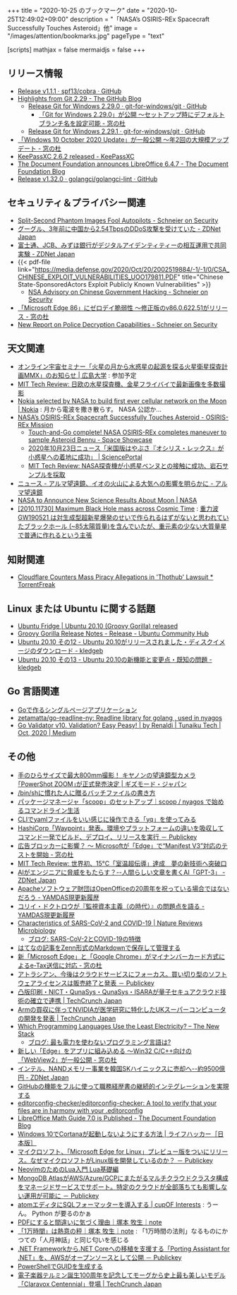 +++
title = "2020-10-25 のブックマーク"
date =  "2020-10-25T12:49:02+09:00"
description = "「NASA’s OSIRIS-REx Spacecraft Successfully Touches Asteroid」他"
image = "/images/attention/bookmarks.jpg"
pageType = "text"

[scripts]
  mathjax = false
  mermaidjs = false
+++

## リリース情報

- [Release v1.1.1 · spf13/cobra · GitHub](https://github.com/spf13/cobra/releases/tag/v1.1.1)
- [Highlights from Git 2.29 - The GitHub Blog](https://github.blog/2020-10-19-git-2-29-released/)
    - [Release Git for Windows 2.29.0 · git-for-windows/git · GitHub](https://github.com/git-for-windows/git/releases/tag/v2.29.0.windows.1)
        - [「Git for Windows 2.29.0」が公開 ～セットアップ時にデフォルトブランチ名を設定可能 - 窓の杜](https://forest.watch.impress.co.jp/docs/news/1284871.html)
    - [Release Git for Windows 2.29.1 · git-for-windows/git · GitHub](https://github.com/git-for-windows/git/releases/tag/v2.29.1.windows.1)
- [「Windows 10 October 2020 Update」が一般公開 ～年2回の大規模アップデート - 窓の杜](https://forest.watch.impress.co.jp/docs/news/1284147.html)
- [KeePassXC 2.6.2 released - KeePassXC](https://keepassxc.org/blog/2020-10-21-2.6.2-released/)
- [The Document Foundation announces LibreOffice 6.4.7 - The Document Foundation Blog](https://blog.documentfoundation.org/blog/2020/10/22/tdf-announces-libreoffice-647/)
- [Release v1.32.0 · golangci/golangci-lint · GitHub](https://github.com/golangci/golangci-lint/releases/tag/v1.32.0)

## セキュリティ＆プライバシー関連

- [Split-Second Phantom Images Fool Autopilots - Schneier on Security](https://www.schneier.com/blog/archives/2020/10/split-second-phantom-images-fool-autopilots.html)
- [グーグル、3年前に中国から2.54TbpsのDDoS攻撃を受けていた - ZDNet Japan](https://japan.zdnet.com/article/35161125/)
- [富士通、JCB、みずほ銀行がデジタルアイデンティティーの相互運用で共同実験 - ZDNet Japan](https://japan.zdnet.com/article/35161102/)
- {{< pdf-file link="https://media.defense.gov/2020/Oct/20/2002519884/-1/-1/0/CSA_CHINESE_EXPLOIT_VULNERABILITIES_UOO179811.PDF" title="Chinese State-SponsoredActors Exploit Publicly Known Vulnerabilities" >}}
    - [NSA Advisory on Chinese Government Hacking - Schneier on Security](https://www.schneier.com/blog/archives/2020/10/nsa-advisory-on-chinese-government-hacking.html)
- [「Microsoft Edge 86」にゼロデイ脆弱性 ～修正版のv86.0.622.51がリリース - 窓の杜](https://forest.watch.impress.co.jp/docs/news/1284763.html)
- [New Report on Police Decryption Capabilities - Schneier on Security](https://www.schneier.com/blog/archives/2020/10/new-report-on-police-decryption-capabilities.html)

## 天文関連

- [オンライン宇宙セミナー「火星の月から水惑星の起源を探る火星衛星探査計画MMX」のお知らせ | 広島大学](https://www.hiroshima-u.ac.jp/hasc/news/60627) : 参加予定
- [MIT Tech Review: 日欧の水星探査機、金星フライバイで最新画像を多数撮影](https://www.technologyreview.jp/s/222505/a-spacecraft-en-route-to-mercury-just-caught-this-fresh-new-look-at-venus/)
- [Nokia selected by NASA to build first ever cellular network on the Moon | Nokia](https://www.nokia.com/about-us/news/releases/2020/10/19/nokia-selected-by-nasa-to-build-first-ever-cellular-network-on-the-moon/) : 月から電波を撒き散らす。 NASA 公認か...
- [NASA’s OSIRIS-REx Spacecraft Successfully Touches Asteroid - OSIRIS-REx Mission](https://www.asteroidmission.org/?latest-news=nasas-osiris-rex-spacecraft-successfully-touches-asteroid)
    - [Touch-and-Go complete! NASA OSIRIS-REx completes maneuver to sample Asteroid Bennu - Space Showcase](http://videos.space.com/m/r9Zm0mRL/touch-and-go-complete-nasa-osiris-rex-completes-maneuver-to-sample-asteroid-bennu)
    - [2020年10月23日ニュース「米国版はやぶさ『オシリス・レックス』が小惑星への着地に成功」 | SciencePortal](https://scienceportal.jst.go.jp/news/newsflash_review/newsflash/2020/10/20201023_01.html)
    - [MIT Tech Review: NASA探査機が小惑星ベンヌとの接触に成功、岩石サンプルを採取](https://www.technologyreview.jp/s/223010/osiris-rex-survived-its-touchdown-on-asteroid-bennu-now-we-wait-to-see-if-it-got-a-sample/)
- [ニュース - アルマ望遠鏡、イオの火山による大気への影響を明らかに - アルマ望遠鏡](https://alma-telescope.jp/news/io-202010)
- [NASA to Announce New Science Results About Moon | NASA](https://www.nasa.gov/press-release/nasa-to-announce-new-science-results-about-moon/)
- [[2010.11730] Maximum Black Hole mass across Cosmic Time](https://arxiv.org/abs/2010.11730) : [重力波 GW190521 は対生成型超新星爆発のせいで作られるはずがないと思われていたブラックホール (~85太陽質量)を含んでいたが、重元素の少ない大質量星で普通に作れるという主張](https://twitter.com/norita_kawanaka/status/1319485058118348802)

## 知財関連

- [Cloudflare Counters Mass Piracy Allegations in 'Thothub' Lawsuit * TorrentFreak](https://torrentfreak.com/cloudflare-counters-mass-piracy-allegations-in-thothub-lawsuit-201019/)

## Linux または Ubuntu に関する話題

- [Ubuntu Fridge | Ubuntu 20.10 (Groovy Gorilla) released](http://ubuntu-news.org/2020/10/22/ubuntu-20-10-groovy-gorilla-released/)
- [Groovy Gorilla Release Notes - Release - Ubuntu Community Hub](https://discourse.ubuntu.com/t/groovy-gorilla-release-notes/15533)
- [Ubuntu 20.10 その12 - Ubuntu 20.10がリリースされました・ディスクイメージのダウンロード - kledgeb](https://kledgeb.blogspot.com/2020/10/ubuntu-2010-12-ubuntu-2010.html)
- [Ubuntu 20.10 その13 - Ubuntu 20.10の新機能と変更点・既知の問題 - kledgeb](https://kledgeb.blogspot.com/2020/10/ubuntu-2010-13-ubuntu-2010.html)

## Go 言語関連

- [Goで作るシングルページアプリケーション](https://zenn.dev/nobonobo/books/85e605893d44ebe7dd3f)
- [zetamatta/go-readline-ny: Readline library for golang , used in nyagos](https://github.com/zetamatta/go-readline-ny)
- [Go Validator v10. Validation? Easy Peasy! | by Renaldi | Tunaiku Tech | Oct, 2020 | Medium](https://medium.com/tunaiku-tech/go-validator-v10-c7a4f1be37df)

## その他

- [手のひらサイズで最大800mm撮影！ キヤノンの望遠鏡型カメラ｢PowerShot ZOOM｣が正式発売決定 | ギズモード・ジャパン](https://www.gizmodo.jp/2020/10/canon-zoom.html)
- [/bin/shに慣れた人に贈るバッチファイルの書き方](https://zenn.dev/zetamatta/books/c84cbe23093eee1b5830)
- [パッケージマネージャ「scoop」のセットアップ｜scoop / nyagos で始めるコマンドライン生活](https://zenn.dev/zetamatta/books/5ac80a9ddb35fef9a146/viewer/218b39)
- [CLIでyamlファイルをいい感じに操作できる「yq」を使ってみる](https://zenn.dev/musyu/articles/a2ffd081b0eb077cf7b5)
- [HashiCorp「Waypoint」発表。環境やプラットフォームの違いを吸収してコマンド一発でビルド、デプロイ、リリースを実行 － Publickey](https://www.publickey1.jp/blog/20/hashicorpwaypoint.html)
- [広告ブロッカーに影響？ ～ Microsoftが「Edge」で“Manifest V3”対応のテストを開始 - 窓の杜](https://forest.watch.impress.co.jp/docs/news/1283503.html)
- [MIT Tech Review: 世界初、15°C「室温超伝導」達成　夢の新技術へ突破口](https://www.technologyreview.jp/s/222136/room-temperature-superconductivity-has-been-achieved-for-the-first-time/)
- [AIがエンジニアに脅威をもたらす？--人間らしい文章を書くAI「GPT-3」 - ZDNet Japan](https://japan.zdnet.com/article/35161001/)
- [Apacheソフトウェア財団はOpenOfficeの20周年を祝っている場合ではないだろう - YAMDAS現更新履歴](https://yamdas.hatenablog.com/entry/20201019/open-letter-to-apache-openoffice)
- [コリイ・ドクトロウが『監視資本主義（の時代）』の問題点を語る - YAMDAS現更新履歴](https://yamdas.hatenablog.com/entry/20201019/cory-doctorow-on-social-dilemma)
- [Characteristics of SARS-CoV-2 and COVID-19 | Nature Reviews Microbiology](https://www.nature.com/articles/s41579-020-00459-7?error=cookies_not_supported&code=70d81179-79f2-4810-afd8-4e9f9b6d57db)
    - [ブログ: SARS-CoV-2とCOVID-19の特徴](https://okuranagaimo.blogspot.com/2020/10/sars-cov-2covid-19.html)
- [はてなの記事をZenn形式のMarkdownで保存して管理する](https://zenn.dev/ikawaha/articles/hatena-20201012-205602)
- [新「Microsoft Edge」と「Google Chrome」がマイナンバーカード方式によるe-Tax送信に対応 - 窓の杜](https://forest.watch.impress.co.jp/docs/news/1283759.html)
- [アトラシアン、今後はクラウドサービスにフォーカス。買い切り型のソフトウェアライセンスは販売終了と発表 － Publickey](https://www.publickey1.jp/blog/20/post_278.html)
- [凸版印刷・NICT・QunaSys・QunaSys・ISARAが量子セキュアクラウド技術の確立で連携  |  TechCrunch Japan](https://jp.techcrunch.com/2020/10/19/quantum-secure-cloud-technology/)
- [Armの買収に伴ってNVIDIAが医学研究に特化したUKスーパーコンピュータの開発を発表  |  TechCrunch Japan](https://jp.techcrunch.com/2020/10/19/2020-10-05-as-it-closes-in-on-arm-nvidia-announces-uk-supercomputer-dedicated-to-medical-research/)
- [Which Programming Languages Use the Least Electricity? – The New Stack](https://thenewstack.io/which-programming-languages-use-the-least-electricity/)
    - [ブログ: 最も電力を使わないプログラミング言語は?](https://okuranagaimo.blogspot.com/2020/10/blog-post_19.html)
- [新しい「Edge」をアプリに組み込める ～Win32 C/C++向けの「WebView2」が一般公開 - 窓の杜](https://forest.watch.impress.co.jp/docs/news/1283885.html)
- [インテル、NANDメモリー事業を韓国SKハイニックスに売却へ--約9500億円 - ZDNet Japan](https://japan.zdnet.com/article/35161208/)
- [GitHubの機能をフルに使って職務経歴書の継続的インテグレーションを実現する](https://zenn.dev/ryo_kawamata/articles/resume-on-github)
- [editorconfig-checker/editorconfig-checker: A tool to verify that your files are in harmony with your .editorconfig](https://github.com/editorconfig-checker/editorconfig-checker)
- [LibreOffice Math Guide 7.0 is Published - The Document Foundation Blog](https://blog.documentfoundation.org/blog/2020/10/20/libreoffice-math-guide-7-0-is-published/)
- [Windows 10でCortanaが起動しないようにする方法 | ライフハッカー［日本版］](https://www.lifehacker.jp/2020/06/how-to-quickly-remove-windows-10s-new-cortana-app.html)
- [マイクロソフト、「Microsoft Edge for Linux」プレビュー版をついにリリース。なぜマイクロソフトがLinux版を開発しているのか？ － Publickey](https://www.publickey1.jp/blog/20/microsoft_edge_for_linuxlinux.html)
- [NeovimのためのLua入門 Lua基礎編](https://zenn.dev/slin/articles/2020-10-19-neovim-lua1)
- [MongoDB AtlasがAWS/Azure/GCPにまたがるマルチクラウドクラスタ構成をマネージドサービスでサポート。特定のクラウドが全部落ちても影響しない運用が可能に － Publickey](https://www.publickey1.jp/blog/20/mongodb_atlasawsazuregcp.html)
- [atomエディタにSQLフォーマッターを導入する | cupOF Interests](https://co.bsnws.net/article/324) : うーん。 Python が要るのかぁ
- [PDFにすると間違いに気づく理由｜塚本 牧生｜note](https://note.com/tsukamoto/n/n0647ca3b053d)
- [「1万時間」は熱意の秤｜塚本 牧生｜note](https://note.com/tsukamoto/n/ncb95be8b8b3c) : 「1万時間の法則」なるものにかつての「人月神話」と同じ匂いを感じる
- [.NET Frameworkから.NET Coreへの移植を支援する「Porting Assistant for .NET」を、AWSがオープンソースとして公開 － Publickey](https://www.publickey1.jp/blog/20/awsnet_frameworknet_coreporting_assistant_for_net.html)
- [PowerShellでGUIDを生成する](https://tech.la-fra.com/2018/06/30/post-86/)
- [電子楽器テルミン誕生100周年を記念してモーグから史上最も美しいモデル「Claravox Centennial」登場  |  TechCrunch Japan](https://jp.techcrunch.com/2020/10/23/2020-10-22-for-the-theremins-100th-anniversary-moog-unveils-the-gorgeous-claravox-centennial/)
